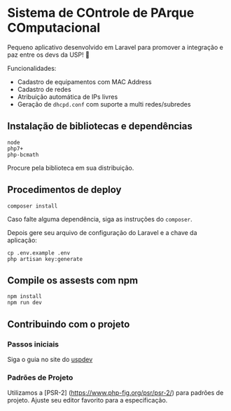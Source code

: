 # Sistema de COntrole de PArque COmputacional

Pequeno aplicativo desenvolvido em Laravel para promover a integração e paz entre os devs da USP! :penguin:

Funcionalidades:
 - Cadastro de equipamentos com MAC Address
 - Cadastro de redes
 - Atribuição automática de IPs livres
 - Geração de `dhcpd.conf` com suporte a multi redes/subredes

## Instalação de bibliotecas e dependências

    node
    php7+
    php-bcmath

Procure pela biblioteca em sua distribuição.

## Procedimentos de deploy
 
    composer install

Caso falte alguma dependência, siga as instruções do `composer`.

Depois gere seu arquivo de configuração do Laravel e a chave da aplicação:

    cp .env.example .env
    php artisan key:generate

## Compile os assests com npm

    npm install  
    npm run dev

## Contribuindo com o projeto

### Passos iniciais

Siga o guia no site do [uspdev](https://uspdev.github.io/contribua)

### Padrões de Projeto

Utilizamos a [PSR-2] (https://www.php-fig.org/psr/psr-2/) para padrões de projeto. Ajuste seu editor favorito para a especificação.
